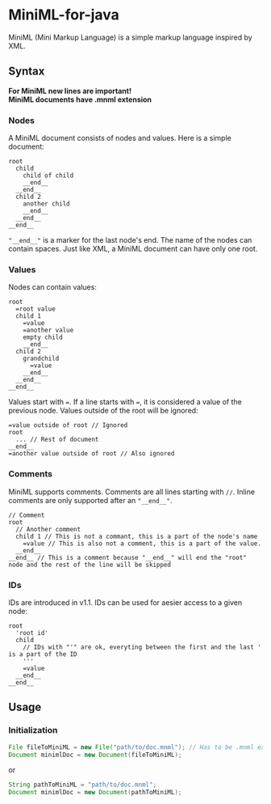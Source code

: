 # MiniML-for-java
MiniML (Mini Markup Language) is a simple markup language inspired by XML.

## Syntax
**For MiniML new lines are important!**<br/>
**MiniML documents have .mnml extension**<br/>
### Nodes
A MiniML document consists of nodes and values. Here is a simple document:
```
root
  child
    child of child
    __end__
  __end__
  child 2
    another child
    __end__
  __end__
__end__
```
```"__end__"``` is a marker for the last node's end. The name of the nodes can contain spaces. Just like XML, a MiniML document can have only one root.<br/>
### Values
Nodes can contain values:
```
root
  =root value
  child 1
    =value
    =another value
    empty child
    __end__
  child 2
    grandchild
      =value
    __end__
  __end__
__end__
```
Values start with ```=```. If a line starts with ```=```, it is considered a value of the previous node. Values outside of the root will be ignored:
```
=value outside of root // Ignored
root
  ... // Rest of document
__end__
=another value outside of root // Also ignored
```
### Comments
MiniML supports comments. Comments are all lines starting with ```//```. Inline comments are only supported after an ```"__end__"```.
```
// Comment
root
  // Another comment
  child 1 // This is not a commant, this is a part of the node's name
    =value // This is also not a comment, this is a part of the value.
  __end__
__end__ // This is a comment because "__end__" will end the "root" node and the rest of the line will be skipped
```
### IDs
IDs are introduced in v1.1. IDs can be used for aesier access to a given node:
```
root
  'root id'
  child
    // IDs with "'" are ok, everyting between the first and the last ' is a part of the ID
    '''
    =value
  __end__
__end__
```
## Usage
### Initialization
```Java
File fileToMiniML = new File("path/to/doc.mnml"); // Has to be .mnml extension
Document minimlDoc = new Document(fileToMiniML);
```
or
```Java
String pathToMiniML = "path/to/doc.mnml";
Document minimlDoc = new Document(pathToMiniML);
```

